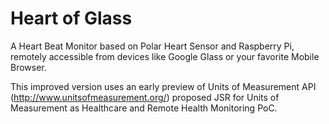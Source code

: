 Heart of Glass
==============

A Heart Beat Monitor based on Polar Heart Sensor and Raspberry Pi, 
remotely accessible from devices like Google Glass or your favorite Mobile Browser.

This improved version uses an early preview of Units of Measurement API (http://www.unitsofmeasurement.org/)
proposed JSR for Units of Measurement as Healthcare and Remote Health Monitoring PoC.

